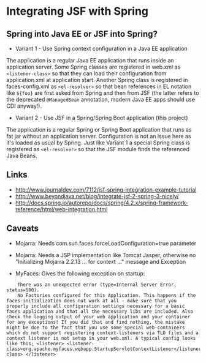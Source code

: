 Integrating JSF with Spring
===========================

Spring into Java EE or JSF into Spring?
---------------------------------------

* Variant 1 - Use Spring context configuration in a Java EE application

The application is a regular Java EE application that runs inside an application
server.
Some Spring classes are registered in web.xml as `<listener-class>` so that they
can load their configuration from application.xml at application start.
Another Spring class is registered in faces-config.xml as `<el-resolver>` so 
that bean references in EL notation like `${foo}` are first asked from Spring
and then from JSF (the latter refers to the deprecated `@ManagedBean` annotation,
modern Java EE apps should use CDI anyway!).

* Variant 2 - Use JSF in a Spring/Spring Boot application (this project)

The application is a regular Spring or Spring Boot application that runs as
fat jar without an application server.
Configuration is not an issue here as it's loaded as usual by Spring.
Just like Variant 1 a special Spring class is registered as `<el-resolver>` so
that the JSF module finds the referenced Java Beans.

Links
-----

* http://www.journaldev.com/7112/jsf-spring-integration-example-tutorial
* http://www.beyondjava.net/blog/integrate-jsf-2-spring-3-nicely/
* http://docs.spring.io/autorepo/docs/spring/4.2.x/spring-framework-reference/html/web-integration.html

Caveats
-------

* Mojarra: Needs com.sun.faces.forceLoadConfiguration=true parameter
* Mojarra: Needs a JSP implementation like Tomcat Jasper, otherwise no "Initializing Mojarra 2.2.13 ... for context ..." message and Exception

* MyFaces: Gives the following exception on startup:

```
    There was an unexpected error (type=Internal Server Error, status=500).
    No Factories configured for this Application. This happens if the faces-initialization does not work at all - make sure that you properly include all configuration settings necessary for a basic faces application and that all the necessary libs are included. Also check the logging output of your web application and your container for any exceptions! If you did that and find nothing, the mistake might be due to the fact that you use some special web-containers which do not support registering context-listeners via TLD files and a context listener is not setup in your web.xml. A typical config looks like this; <listener> <listener-class>org.apache.myfaces.webapp.StartupServletContextListener</listener-class> </listener> 
```

